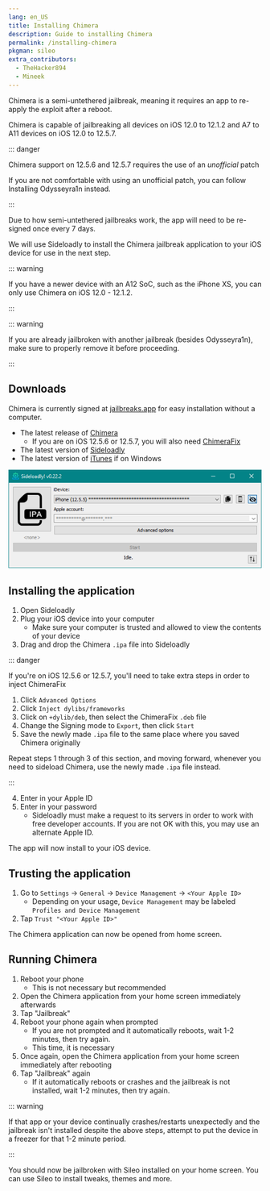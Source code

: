 ```yaml
---
lang: en_US
title: Installing Chimera
description: Guide to installing Chimera
permalink: /installing-chimera
pkgman: sileo
extra_contributors:
  - TheHacker894
  - Mineek
---
```


Chimera is a <router-link to="/types-of-jailbreak/#semi-untethered-jailbreaks">semi-untethered jailbreak</router-link>, meaning it requires an app to re-apply the exploit after a reboot.

Chimera is capable of jailbreaking all devices on iOS 12.0 to 12.1.2 and A7 to A11 devices on iOS 12.0 to 12.5.7.

::: danger

Chimera support on 12.5.6 and 12.5.7 requires the use of an *unofficial* patch

If you are not comfortable with using an unofficial patch, you can follow <router-link to="/installing-odysseyra1n">Installing Odysseyra1n</router-link> instead.

:::

Due to how semi-untethered jailbreaks work, the app will need to be <router-link to="/resigning-apps">re-signed</router-link> once every 7 days.

We will use Sideloadly to install the Chimera jailbreak application to your iOS device for use in the next step.

::: warning

If you have a newer device with an A12 SoC, such as the iPhone XS, you can only use Chimera on iOS 12.0 - 12.1.2.

:::

::: warning

If you are already jailbroken with another jailbreak (besides Odysseyra1n), make sure to properly <router-link to="/restoring-rootfs">remove it</router-link> before proceeding.

:::

## Downloads

<div class="custom-container tip" id="ifJailbreaksAppSigned"><p>
Chimera is currently signed at <a href="https://jailbreaks.app/" target="_blank">jailbreaks.app</a> for easy installation without a computer.
</p></div>

- The latest release of [Chimera](https://chimera.coolstar.org/)
    - If you are on iOS 12.5.6 or 12.5.7, you will also need [ChimeraFix](https://github.com/mineek/chimerafix/releases/tag/v2_dylib)
- The latest version of [Sideloadly](https://sideloadly.io/)
- The latest version of [iTunes](https://www.apple.com/itunes/download/win32) if on Windows

![A screenshot of the Sideloadly application (Windows)](/assets/images/sideloadly_win.png)

## Installing the application

1. Open Sideloadly
1. Plug your iOS device into your computer
    - Make sure your computer is trusted and allowed to view the contents of your device
1. Drag and drop the Chimera `.ipa` file into Sideloadly

::: danger

If you're on iOS 12.5.6 or 12.5.7, you'll need to take extra steps in order to inject ChimeraFix

1. Click `Advanced Options`
1. Click `Inject dylibs/frameworks`
1. Click on `+dylib/deb`, then select the ChimeraFix `.deb` file
1. Change the Signing mode to `Export`, then click `Start`
1. Save the newly made `.ipa` file to the same place where you saved Chimera originally

Repeat steps 1 through 3 of this section, and moving forward, whenever you need to sideload Chimera, use the newly made `.ipa` file instead.

:::

4. Enter in your Apple ID
1. Enter in your password
    - Sideloadly must make a request to its servers in order to work with free developer accounts. If you are not OK with this, you may use an alternate Apple ID.

The app will now install to your iOS device.

## Trusting the application

1. Go to `Settings` -> `General` -> `Device Management` -> `<Your Apple ID>`
    - Depending on your usage, `Device Management` may be labeled `Profiles and Device Management`
1. Tap `Trust "<Your Apple ID>"`

The Chimera application can now be opened from home screen.


## Running Chimera

1. Reboot your phone
    - This is not necessary but recommended
1. Open the Chimera application from your home screen immediately afterwards
1. Tap "Jailbreak"
1. Reboot your phone again when prompted
    - If you are not prompted and it automatically reboots, wait 1-2 minutes, then try again.
    - This time, it is necessary
1. Once again, open the Chimera application from your home screen immediately after rebooting
1. Tap "Jailbreak" again
    - If it automatically reboots or crashes and the jailbreak is not installed, wait 1-2 minutes, then try again.

::: warning

If that app or your device continually crashes/restarts unexpectedly and the jailbreak isn't installed despite the above steps, attempt to put the device in a freezer for that 1-2 minute period.

:::

You should now be jailbroken with Sileo installed on your home screen. You can use Sileo to install <router-link to="/faq/#what-are-tweaks">tweaks</router-link>, themes and more.
